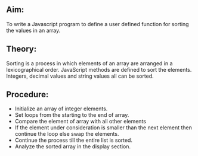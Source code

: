 <!DOCTYPE html>
<html lang="en">
<head>
    <meta charset="UTF-8">
    <meta http-equiv="X-UA-Compatible" content="IE=edge">
    <meta name="viewport" content="width=device-width, initial-scale=1.0">
    <title></title>
</head>
<body>
    <h2>Aim:</h2>
<p>To write a Javascript program to define a user defined function for sorting the values in an array.</p>

<h2>Theory:</h2>
<p>Sorting is a process in which elements of an array are arranged in a lexicographical order.  JavaScript methods are defined to sort the elements. Integers, decimal values and string values all can be sorted.</p>

<h2>Procedure:</h2>
<ul>
    <li>Initialize an array of integer elements.</li>
    <li>Set loops from the starting to the end of array.</li>
    <li>Compare the element of array with all other elements</li>
    <li>If the element under consideration is smaller than the next element then continue the loop else swap the elements.</li>
    <li>Continue the process till the entire list is sorted.</li>
    <li>Analyze the sorted array in the display section.</li>
</ul>

</body>
</html>
